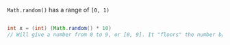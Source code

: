 `Math.random()` has a range of `[0, 1)`

```java

int x = (int) (Math.random() * 10)
// Will give a number from 0 to 9, or [0, 9]. It "floors" the number b/c of the type cast
```